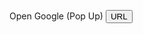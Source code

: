 Open Google (Pop Up) <input type="button" onclick="window.open(https://www.google.com" value="URL"/>
